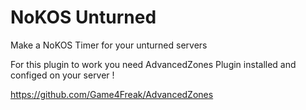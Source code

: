 # NoKOS Unturned
Make a NoKOS Timer for your unturned servers

For this plugin to work you need AdvancedZones Plugin installed and configed on your server !

https://github.com/Game4Freak/AdvancedZones
